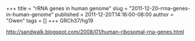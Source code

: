 +++
title = "rRNA genes in human genome"
slug = "2011-12-20-rrna-genes-in-human-genome"
published = 2011-12-20T14:16:00-08:00
author = "Owen"
tags = []
+++
GRCh37/hg19

http://sandwalk.blogspot.com/2008/01/human-ribosomal-rna-genes.html
